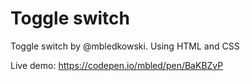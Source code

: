# Toggle switch
Toggle switch by @mbledkowski. Using HTML and CSS

Live demo: https://codepen.io/mbled/pen/BaKBZvP

